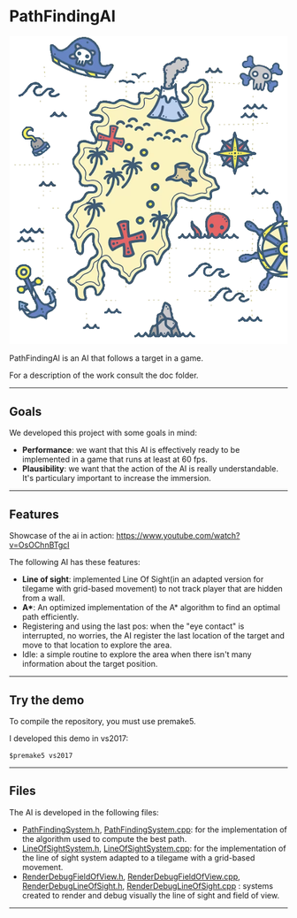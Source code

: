 # PathFindingAI

<!-- ![logo](presentation/projectLogo.png) -->
<p align="center">
  <img src="presentation/projectLogo.png" alt="Image Description">
</p>

PathFindingAI is an AI that follows a target in a game.

For a description of the work consult the doc folder.

***
## Goals

We developed this project with some goals in mind:
- **Performance**: we want that this AI is effectively ready to be implemented in a game that runs at least at 60 fps.
- **Plausibility**: we want that the action of the AI is really understandable. It's particulary important to increase the immersion. 

***
## Features

Showcase of the ai in action: https://www.youtube.com/watch?v=OsOChnBTgcI

The following AI has these features:
- **Line of sight**: implemented Line Of Sight(in an adapted version for tilegame with grid-based movement) to not track player
that are hidden from a wall.   
- __A*__: An optimized implementation of the A* algorithm to find an optimal path efficiently.
- Registering and using the last pos: when the "eye contact" is interrupted, no worries, the AI register the last location of the target and move to that location to explore the area.
- Idle: a simple routine to explore the area when there isn't many information about the target position.

***
## Try the demo

To compile the repository, you must use premake5.

I developed this demo in vs2017:
```
$premake5 vs2017
```

***
## Files
The AI is developed in the following files:
- [PathFindingSystem.h](https://github.com/Tonaion02/PathFindingAI/blob/main/src/Systems/Exploring/PathFindingSystem.h), [PathFindingSystem.cpp](https://github.com/Tonaion02/PathFindingAI/blob/main/src/Systems/Exploring/PathFindingSystem.cpp): for the implementation of the algorithm used to compute the best path.
- [LineOfSightSystem.h](https://github.com/Tonaion02/PathFindingAI/blob/main/src/Systems/Exploring/LineOfSightSystem.h), [LineOfSightSystem.cpp](https://github.com/Tonaion02/PathFindingAI/blob/main/src/Systems/Exploring/LineOfSightSystem.cpp): for the implementation of the line of sight system adapted to a tilegame with a grid-based movement.
- [RenderDebugFieldOfView.h](https://github.com/Tonaion02/PathFindingAI/blob/main/src/Systems/Exploring/RenderDebugFieldOfView.h), [RenderDebugFieldOfView.cpp](https://github.com/Tonaion02/PathFindingAI/blob/main/src/Systems/Exploring/RenderDebugFieldOfView.cpp), [RenderDebugLineOfSight.h](https://github.com/Tonaion02/PathFindingAI/blob/main/src/Systems/Exploring/RenderDebugLineOfSight.h), [RenderDebugLineOfSight.cpp](https://github.com/Tonaion02/PathFindingAI/blob/main/src/Systems/Exploring/RenderDebugLineOfSight.cpp) : systems created to render and debug visually the line of sight and field of view.
***
